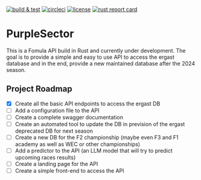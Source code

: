 [![build & test](https://github.com/thibault-cne/purple-sector/actions/workflows/rust.yml/badge.svg)](https://github.com/thibault-cne/purple-sector/actions/workflows/rust.yml)
[![circleci](https://img.shields.io/circleci/build/gh/thibault-cne/purple-sector?logo=circleci&logoColor=white&label=circleci)](https://circleci.com/gh/thibault-cne/purple-sector)
[![license](https://img.shields.io/github/license/thibault-cne/purple-sector)](https://www.gnu.org/licenses/gpl-3.0.en.html)
[![rust report card](https://rust-reportcard.xuri.me/badge/github.com/thibault-cne/purple-sector)](https://rust-reportcard.xuri.me/report/github.com/thibault-cne/purple-sector)

# PurpleSector

This is a Fomula API build in Rust and currently under development. The goal is to provide a simple and easy to use API to access the ergast database and in the end, provide a new maintained database after the 2024 season.

## Project Roadmap

- [x] Create all the basic API endpoints to access the ergast DB
- [ ] Add a configuration file to the API
- [ ] Create a complete swagger documentation
- [ ] Create an automated tool to update the DB in prevision of the ergast deprecated DB for next season
- [ ] Create a new DB for the F2 championship (maybe even F3 and F1 academy as well as WEC or other championships)
- [ ] Add a predictor to the API (an LLM model that will try to predict upcoming races results)
- [ ] Create a landing page for the API
- [ ] Create a simple front-end to access the API
